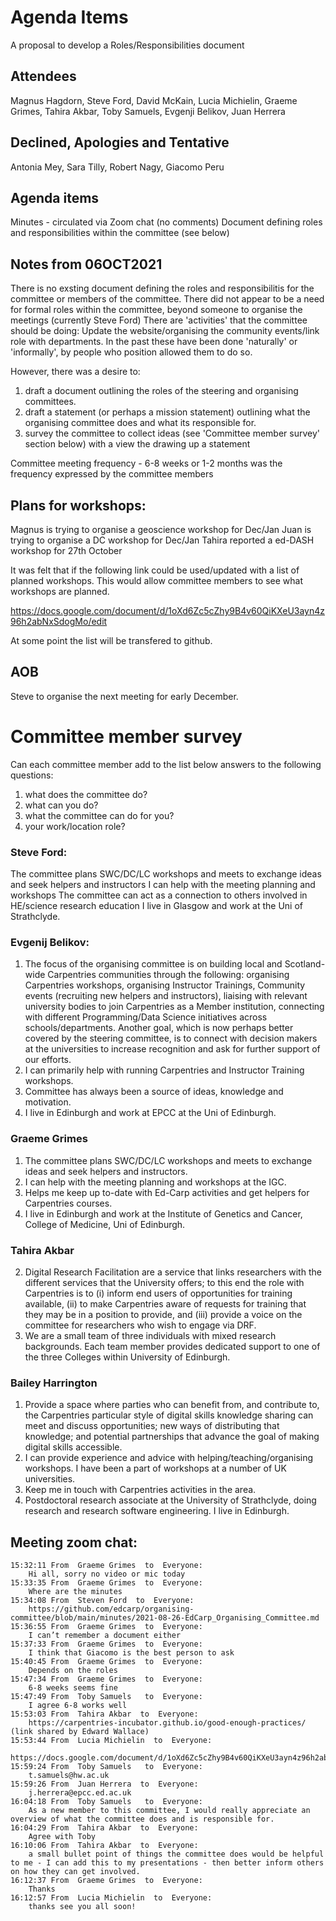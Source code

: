 # Agenda Items
A proposal to develop a Roles/Responsibilities document

## Attendees

Magnus Hagdorn, Steve Ford, David McKain, Lucia Michielin, Graeme Grimes, Tahira Akbar, Toby Samuels, Evgenji Belikov, Juan Herrera

## Declined, Apologies and Tentative 

Antonia Mey, Sara Tilly, Robert Nagy, Giacomo Peru

## Agenda items

Minutes - circulated via Zoom chat (no comments)
Document defining roles and responsibilities within the committee (see below)

## Notes from 06OCT2021

There is no exsting document defining the roles and responsibilitis for the committee or members of the committee.
There did not appear to be a need for formal roles within the committee, beyond someone to organise the meetings (currently Steve Ford)
There are 'activities' that the committee should be doing: Update the website/organising the community events/link role with departments.
In the past these have been done 'naturally' or 'informally', by people who position allowed them to do so.

However, there was a desire to:
1. draft a document outlining the roles of the steering and organising committees.
2. draft a statement (or perhaps a mission statement) outlining what the organising committee does and what its responsible for.
3. survey the committee to collect ideas (see 'Committee member survey' section below) with a view the drawing up a statement

Committee meeting frequency - 6-8 weeks or 1-2 months was the frequency expressed by the committee members

## Plans for workshops:
Magnus is trying to organise a geoscience workshop for Dec/Jan
Juan is trying to organise a DC workshop for Dec/Jan
Tahira reported a ed-DASH workshop for 27th October

It was felt that if the following link could be used/updated with a list of planned workshops. 
This would allow committee members to see what workshops are planned.

https://docs.google.com/document/d/1oXd6Zc5cZhy9B4v60QiKXeU3ayn4z96h2abNxSdogMo/edit

At some point the list will be transfered to github.

## AOB
Steve to organise the next meeting for early December. 

# Committee member survey

Can each committee member add to the list below answers to the following questions:
1. what does the committee do?
2. what can you do? 
3. what the committee can do for you? 
4. your work/location role?

### Steve Ford: 
The committee plans SWC/DC/LC workshops and meets to exchange ideas and seek helpers and instructors
I can help with the meeting planning and workshops
The committee can act as a connection to others involved in HE/science research education
I live in Glasgow and work at the Uni of Strathclyde.

### Evgenij Belikov:
1. The focus of the organising committee is on building local and Scotland-wide Carpentries communities through the following: organising Carpentries workshops, organising Instructor Trainings, Community events (recruiting new helpers and instructors), liaising with relevant university bodies to join Carpentries as a Member institution, connecting with different Programming/Data Science initiatives across schools/departments. Another goal, which is now perhaps better covered by the steering committee, is to connect with decision makers at the universities to increase recognition and ask for further support of our efforts.
2. I can primarily help with running Carpentries and Instructor Training workshops.
3. Committee has always been a source of ideas, knowledge and motivation. 
4. I live in Edinburgh and work at EPCC at the Uni of Edinburgh.


### Graeme Grimes
1. The committee plans SWC/DC/LC workshops and meets to exchange ideas and seek helpers and instructors.
1. I can help with the meeting planning and workshops at the IGC.
1. Helps me keep up to-date with Ed-Carp activities and get helpers for Carpentries courses.
1. I live in Edinburgh and work at the Institute of Genetics and Cancer, College of Medicine,  Uni of Edinburgh.

### Tahira Akbar
2. Digital Research Facilitation are a service that links researchers with the different services that the University offers; to this end the role with Carpentries is to (i) inform end users of opportunities for training available, (ii) to make Carpentries aware of requests for training that they may be in a position to provide, and (iii) provide a voice on the committee for researchers who wish to engage via DRF.
4. We are a small team of three individuals with mixed research backgrounds. Each team member provides dedicated support to one of the three Colleges within University of Edinburgh.

### Bailey Harrington
1. Provide a space where parties who can benefit from, and contribute to, the Carpentries particular style of digital skills knowledge sharing can meet and discuss opportunities; new ways of distributing that knowledge; and potential partnerships that advance the goal of making digital skills accessible.
1. I can provide experience and advice with helping/teaching/organising workshops. I have been a part of workshops at a number of UK universities.
1. Keep me in touch with Carpentries activities in the area.
1. Postdoctoral research associate at the University of Strathclyde, doing research and research software engineering. I live in Edinburgh.


## Meeting zoom chat:
```sh-session
15:32:11 From  Graeme Grimes  to  Everyone:
	Hi all, sorry no video or mic today
15:33:35 From  Graeme Grimes  to  Everyone:
	Where are the minutes
15:34:08 From  Steven Ford  to  Everyone:
	https://github.com/edcarp/organising-committee/blob/main/minutes/2021-08-26-EdCarp_Organising_Committee.md
15:36:55 From  Graeme Grimes  to  Everyone:
	I can’t remember a document either
15:37:33 From  Graeme Grimes  to  Everyone:
	I think that Giacomo is the best person to ask
15:40:45 From  Graeme Grimes  to  Everyone:
	Depends on the roles
15:47:34 From  Graeme Grimes  to  Everyone:
	6-8 weeks seems fine
15:47:49 From  Toby Samuels   to  Everyone:
	I agree 6-8 works well
15:53:03 From  Tahira Akbar  to  Everyone:
	https://carpentries-incubator.github.io/good-enough-practices/ (link shared by Edward Wallace)
15:53:44 From  Lucia Michielin  to  Everyone:
	https://docs.google.com/document/d/1oXd6Zc5cZhy9B4v60QiKXeU3ayn4z96h2abNxSdogMo/edit
15:59:24 From  Toby Samuels   to  Everyone:
	t.samuels@hw.ac.uk
15:59:26 From  Juan Herrera  to  Everyone:
	j.herrera@epcc.ed.ac.uk
16:04:18 From  Toby Samuels   to  Everyone:
	As a new member to this committee, I would really appreciate an overview of what the committee does and is responsible for. 
16:04:29 From  Tahira Akbar  to  Everyone:
	Agree with Toby
16:10:06 From  Tahira Akbar  to  Everyone:
	a small bullet point of things the committee does would be helpful to me - I can add this to my presentations - then better inform others on how they can get involved.
16:12:37 From  Graeme Grimes  to  Everyone:
	Thanks
16:12:57 From  Lucia Michielin  to  Everyone:
	thanks see you all soon!
```

